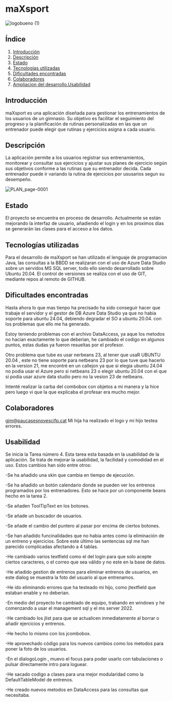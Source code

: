 # maXsport

![logobueno (1)](https://github.com/user-attachments/assets/b602fddd-e731-40b3-a8cc-cb9ce3fdbf65)


## Índice
1. [Introducción](#introducción)
2. [Descripción](#descripción)
3. [Estado](#estado)
4. [Tecnologías utilizadas](#tecnologías-utilizadas)
5. [Dificultades encontradas](#dificultades-encontradas)
6. [Colaboradores](#colaboradores)
7. [Ampliacion del desarrollo.Usabilidad](#Usabilidad)

## Introducción
maXsport es una aplicación diseñada para gestionar los entrenamientos de los usuarios de un gimnasio. Su objetivo es facilitar el seguimiento del progreso y la planificación de rutinas personalizadas en las que un entrenador puede elegir que rutinas y ejercicios asigna a cada usuario. 

## Descripción
La aplicación permite a los usuarios registrar sus entrenamientos, monitorear y consultar sus ejercicios y ajustar sus planes de ejercicio según sus objetivos conforme a las rutinas que su entrenador decida. Cada entrenador puede ir variando la rutina de ejercicios por ususarios segun su desempeño.

![PLAN_page-0001](https://github.com/user-attachments/assets/537a5dfe-e0b3-49f8-b0fd-627178125f11)

## Estado
El proyecto se encuentra en proceso de desarrollo. Actualmente se están mejorando la interfaz de usuario, añadiendo el login y en los proximos dias se generarán las clases para el acceso a los datos.

## Tecnologías utilizadas
Para el desarrollo de maXsport se han utilizado el lenguaje de programacion Java, las consultas a la BBDD se realizaran con el uso de Azure Data Studio sobre un servidos MS SQL server, todo ello siendo desarrollado sobre Ubuntu 20.04.
El control de versiones se realiza con el uso de GIT, mediante repos al remoto de GITHUB.

## Dificultades encontradas
Hasta ahora lo que mas tienpo ha precisado ha sido conseguir hacer que trabaje el servidor y el gestor de DB Azure Data Studio ya que no habia soporte para ubuntu 24.04, debiendo degradar el SO a ubuntu 20.04. con los problemas que ello me ha generado.

Estoy teniendo problemas con el archivo DataAccess, ya aque los metodos no hacian exactamente lo que deberian, he cambiado el codigo en algunos puntos, estas dudas ya fueron resueltas por el profesor.

Otro problema que tube es usar nerbeans 23, al tener que usaR UBUNTU 20.04 , este no tiene soporte para netbeans 23 por lo que tuve que hacerlo en la version 21, me encontré en un callejon ya que si elegia ubuntu 24.04 no podia usar el Azure pero si netbeans 23 o elegir ubuntu 20.04 con el que si podia usar azure data studio pero no la vesion 23 de netbeans.

Intenté realizar la carba del combobox con objetos a mi manera y la hice pero luego vi que la que explicaba el profesar era mucho mejor.

## Colaboradores
gjm@paucasesnovescifp.cat
Mi hija ha realizado el logo y mi hijo testea errores.

## Usabilidad
Se inicia la Tarea número 4. Esta tarea esta basada en la usabilidad de la aplicación. Se trata de mejorar la usabilidad, la facilidad y comodidad en el uso. Estos cambios han sido entre otros:

-Se ha añadido una skin que cambia en tiempo de ejecución.

-Se ha añadido un botón calendario donde se pueden ver los entrenos programados por los entrenadores. Esto se hace por un componente beans hecho en la tarea 2.

-Se añaden ToolTipText en los botones.

-Se añade un buscador de usuarios.

-Se añade el cambio del puntero al pasar por encima de ciertos botones.

-Se han añadido funcinalidades que no habia antes como la eliminación de un entreno y ejercicios. Sobre este último las sentencias sql me han parecido complicadas afectando a 4 tablas.

-He cambiado varios textfield como el del login para que solo acepte ciertos caracteres, o el correo que sea válido y no este en la base de datos.

-He añadido gestion de entrenos para eliminar entrenos de usuarios, en este dialog se muestra la foto del usuario al que entrenamos.

-He ido eliminando errores que ha testeado mi hijo, como jtextfield que estaban enable y no deberian.

-En medio del proyecto he cambiado de equipo, trabando en windows y he comenzando a usar el management sql y el ms server 2022.

-He cambiado los jlist para que se actualicen inmediatamente al borrar o añadir ejercicios y entrenos.

-He hecho lo mismo con los jcombobox.

-He aprovechado código para los nuevos cambios como los metodos para poner la foto de los usuarios.

-En el dialogoLogin , muevo el focus para poder usarlo con tabulaciones o pulsar directamente intro para loguear.

-He sacado codigo a clases para una mejor modularidad como la DefaultTableModel de entrenos.

-He creado nuevos metodos en DataAccess para las consultas que necesitaba.
